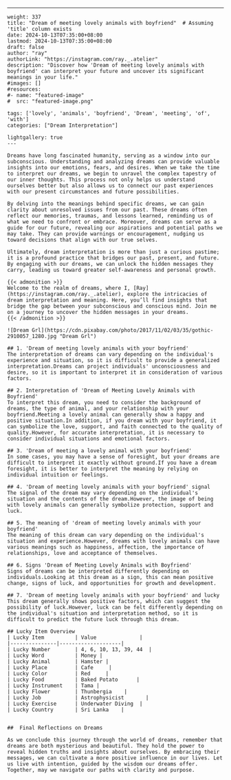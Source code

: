 ---
    weight: 337
    title: "Dream of meeting lovely animals with boyfriend"  # Assuming 'title' column exists
    date: 2024-10-13T07:35:00+08:00
    lastmod: 2024-10-13T07:35:00+08:00
    draft: false
    author: "ray"
    authorLink: "https://instagram.com/ray._.atelier"
    description: "Discover how 'Dream of meeting lovely animals with boyfriend' can interpret your future and uncover its significant meanings in your life."
    #images: []
    #resources:
    #- name: "featured-image"
    #  src: "featured-image.png"
    
    tags: ['lovely', 'animals', 'boyfriend', 'Dream', 'meeting', 'of', 'with']
    categories: ["Dream Interpretation"]
    
    lightgallery: true
    ---
    
    Dreams have long fascinated humanity, serving as a window into our subconscious. Understanding and analyzing dreams can provide valuable insights into our emotions, fears, and desires. When we take the time to interpret our dreams, we begin to unravel the complex tapestry of our inner thoughts. This process not only helps us understand ourselves better but also allows us to connect our past experiences with our present circumstances and future possibilities.
    
    By delving into the meanings behind specific dreams, we can gain clarity about unresolved issues from our past. These dreams often reflect our memories, traumas, and lessons learned, reminding us of what we need to confront or embrace. Moreover, dreams can serve as a guide for our future, revealing our aspirations and potential paths we may take. They can provide warnings or encouragement, nudging us toward decisions that align with our true selves.
    
    Ultimately, dream interpretation is more than just a curious pastime; it is a profound practice that bridges our past, present, and future. By engaging with our dreams, we can unlock the hidden messages they carry, leading us toward greater self-awareness and personal growth.
    
    {{< admonition >}}
    Welcome to the realm of dreams, where I, [Ray](https://instagram.com/ray._.atelier), explore the intricacies of dream interpretation and meaning. Here, you’ll find insights that bridge the gap between your subconscious and conscious mind. Join me on a journey to uncover the hidden messages in your dreams.
    {{< /admonition >}}
    
    ![Dream Grl](https://cdn.pixabay.com/photo/2017/11/02/03/35/gothic-2910057_1280.jpg "Dream Grl")
    
    ## 1. 'Dream of meeting lovely animals with your boyfriend'
    The interpretation of dreams can vary depending on the individual's experience and situation, so it is difficult to provide a generalized interpretation.Dreams can project individuals' unconsciousness and desire, so it is important to interpret it in consideration of various factors.
    
    ## 2. Interpretation of 'Dream of Meeting Lovely Animals with Boyfriend'
    To interpret this dream, you need to consider the background of dreams, the type of animal, and your relationship with your boyfriend.Meeting a lovely animal can generally show a happy and positive situation.In addition, if you dream with your boyfriend, it can symbolize the love, support, and faith connected to the quality of quality.However, for accurate interpretation, it is necessary to consider individual situations and emotional factors.
    
    ## 3. 'Dream of meeting a lovely animal with your boyfriend'
    In some cases, you may have a sense of foresight, but your dreams are difficult to interpret it exactly without ground.If you have a dream foresight, it is better to interpret the meaning by relying on individual intuition or feelings.
    
    ## 4. 'Dream of meeting lovely animals with your boyfriend' signal
    The signal of the dream may vary depending on the individual's situation and the contents of the dream.However, the image of being with lovely animals can generally symbolize protection, support and luck.
    
    ## 5. The meaning of 'dream of meeting lovely animals with your boyfriend'
    The meaning of this dream can vary depending on the individual's situation and experience.However, dreams with lovely animals can have various meanings such as happiness, affection, the importance of relationships, love and acceptance of themselves.
    
    ## 6. Signs 'Dream of Meeting Lovely Animals with Boyfriend'
    Signs of dreams can be interpreted differently depending on individuals.Looking at this dream as a sign, this can mean positive change, signs of luck, and opportunities for growth and development.
    
    ## 7. 'Dream of meeting lovely animals with your boyfriend' and lucky
    This dream generally shows positive factors, which can suggest the possibility of luck.However, luck can be felt differently depending on the individual's situation and interpretation method, so it is difficult to predict the future luck through this dream.
    
    ## Lucky Item Overview
    | Lucky Item          | Value              |
    |---------------|--------------------|
    | Lucky Number        | 4, 6, 10, 13, 39, 44  |
    | Lucky Word          | Money |
    | Lucky Animal        | Hamster |
    | Lucky Place         | Cafe     |
    | Lucky Color         | Red     |
    | Lucky Food          | Baked Potato      |
    | Lucky Instrument    | Tama |
    | Lucky Flower        | Thunbergia    |
    | Lucky Job           | Astrophysicist       |
    | Lucky Exercise      | Underwater Diving  |
    | Lucky Country       | Sri Lanka    |
    
    
    ##  Final Reflections on Dreams
    
    As we conclude this journey through the world of dreams, remember that dreams are both mysterious and beautiful. They hold the power to reveal hidden truths and insights about ourselves. By embracing their messages, we can cultivate a more positive influence in our lives. Let us live with intention, guided by the wisdom our dreams offer. Together, may we navigate our paths with clarity and purpose.
    
